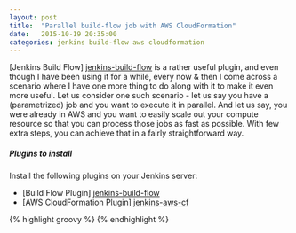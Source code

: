 ```yaml
---
layout: post
title:  "Parallel build-flow job with AWS CloudFormation"
date:   2015-10-19 20:35:00
categories: jenkins build-flow aws cloudformation
---
```


[Jenkins Build Flow] [jenkins-build-flow] is a rather useful plugin, and even though I have been using it for a while,
every now & then I come across a scenario where I have one more thing to do along with it to make it even more useful.
Let us consider one such scenario - let us say you have a (parametrized) job and you want to execute it in parallel.
And let us say, you were already in AWS and you want to easily scale out your compute resource so that you can process
those jobs as fast as possible. With few extra steps, you can achieve that in a fairly straightforward way.

##### Plugins to install

Install the following plugins on your Jenkins server:

- [Build Flow Plugin] [jenkins-build-flow]
- [AWS CloudFormation Plugin] [jenkins-aws-cf]

{% highlight groovy %}
{% endhighlight %}

[jenkins-build-flow]: https://wiki.jenkins-ci.org/display/JENKINS/Build+Flow+Plugin
[jenkins-aws-cf]: https://wiki.jenkins-ci.org/display/JENKINS/AWS+Cloudformation+Plugin